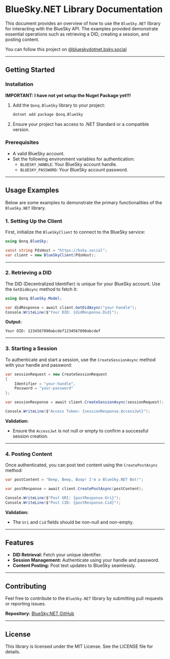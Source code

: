 # BlueSky.NET Library Documentation

This document provides an overview of how to use the `BlueSky.NET` library for interacting with the BlueSky API. The examples provided demonstrate essential operations such as retrieving a DID, creating a session, and posting content.

You can follow this project on [@blueskydotnet.bsky.social](https://bsky.app/profile/blueskydotnet.bsky.social)

---

## **Getting Started**

### **Installation**


**IMPORTANT: I have not yet setup the Nuget Package yet!!!**

1. Add the `Qonq.BlueSky` library to your project:
   ```bash
   dotnet add package Qonq.BlueSky
   ```


2. Ensure your project has access to .NET Standard or a compatible version.

### **Prerequisites**
- A valid BlueSky account.
- Set the following environment variables for authentication:
  - `BLUESKY_HANDLE`: Your BlueSky account handle.
  - `BLUESKY_PASSWORD`: Your BlueSky account password.

---

## **Usage Examples**

Below are some examples to demonstrate the primary functionalities of the `BlueSky.NET` library.

### **1. Setting Up the Client**

First, initialize the `BlueSkyClient` to connect to the BlueSky service:
```csharp
using Qonq.BlueSky;

const string PdsHost = "https://bsky.social";
var client = new BlueSkyClient(PdsHost);
```

---

### **2. Retrieving a DID**
The DID (Decentralized Identifier) is unique for your BlueSky account. Use the `GetDidAsync` method to fetch it:
```csharp
using Qonq.BlueSky.Model;

var didResponse = await client.GetDidAsync("your-handle");
Console.WriteLine($"Your DID: {didResponse.Did}");
```

**Output:**
```
Your DID: 1234567890abcdef1234567890abcdef
```

---

### **3. Starting a Session**
To authenticate and start a session, use the `CreateSessionAsync` method with your handle and password:
```csharp
var sessionRequest = new CreateSessionRequest
{
    Identifier = "your-handle",
    Password = "your-password"
};

var sessionResponse = await client.CreateSessionAsync(sessionRequest);

Console.WriteLine($"Access Token: {sessionResponse.AccessJwt}");
```

**Validation:**
- Ensure the `AccessJwt` is not null or empty to confirm a successful session creation.

---

### **4. Posting Content**
Once authenticated, you can post text content using the `CreatePostAsync` method:
```csharp
var postContent = "Beep, Beep, Boop! I'm a BlueSky.NET Bot!";

var postResponse = await client.CreatePostAsync(postContent);

Console.WriteLine($"Post URI: {postResponse.Uri}");
Console.WriteLine($"Post CID: {postResponse.Cid}");
```

**Validation:**
- The `Uri` and `Cid` fields should be non-null and non-empty.

---

## **Features**
- **DID Retrieval:** Fetch your unique identifier.
- **Session Management:** Authenticate using your handle and password.
- **Content Posting:** Post text updates to BlueSky seamlessly.

---

## **Contributing**

Feel free to contribute to the `BlueSky.NET` library by submitting pull requests or reporting issues.

**Repository:** [BlueSky.NET GitHub](https://github.com/Qonq/BlueSky.NET)

---

## **License**

This library is licensed under the MIT License. See the LICENSE file for details.